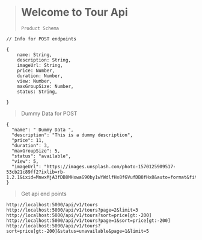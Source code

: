 > # Welcome to Tour Api
>
> `Product Schema `

`// Info for POST endpoints`

```
{
    name: String,
    description: String,
    imageUrl: String,
    price: Number,
    duration: Number,
    view: Number,
    maxGroupSize: Number,
    status: String,

}
```

> Dummy Data for POST

```
{
  "name": " Dummy Data ",
  "description": "This is a dummy description",
  "price": 11,
  "duration": 3,
  "maxGroupSize": 5,
  "status": "available",
  "view": 5,
  "imageUrl": "https://images.unsplash.com/photo-1570125909517-53cb21c89ff2?ixlib=rb-1.2.1&ixid=MnwxMjA3fDB8MHxwaG90by1wYWdlfHx8fGVufDB8fHx8&auto=format&fit=crop&w=1170&q=80"
}
```

> Get api end points

```
http://localhost:5000/api/v1/tours
http://localhost:5000/api/v1/tours?page=2&limit=3
http://localhost:5000/api/v1/tours?sort=price[gt:-200]
http://localhost:5000/api/v1/tours?page=1&sort=price[gt:-200]
http://localhost:5000/api/v1/tours?sort=price[gt:-200]&status=unavailable&page=1&limit=5

```
